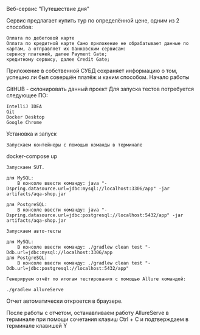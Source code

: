 Веб-сервис "Путешествие дня"

Сервис предлагает купить тур по определённой цене, одним из 2 способов:

    Оплата по дебетовой карте
    Оплата по кредитной карте Само приложение не обрабатывает данные по картам, а отправляет их банковским сервисам:
    сервису платежей, далее Payment Gate;
    кредитному сервису, далее Credit Gate;

Приложение в собственной СУБД сохраняет информацию о том, успешно ли был совершён платёж и каким способом.
Начало работы

GitHUB - склонировать данный проект Для запуска тестов потребуется следующее ПО:

    IntelliJ IDEA
    Git
    Docker Desktop
    Google Chrome

Установка и запуск

    Запускаем контейнеры с помощью команды в терминале

docker-compose up

    Запускаем SUT.

    для MySQL:
        В консоле ввести команду: java "-Dspring.datasource.url=jdbc:mysql://localhost:3306/app" -jar artifacts/aqa-shop.jar

    для PostgreSQL:
        В консоле ввести команду: java "-Dspring.datasource.url=jdbc:postgresql://localhost:5432/app" -jar artifacts/aqa-shop.jar

    Запускаем авто-тесты

    для MySQL:
        В консоле ввести команду: ./gradlew clean test "-Ddb.url=jdbc:mysql://localhost:3306/app
    для PostgreSQL:
        В консоле ввести команду: ./gradlew clean test "-Ddb.url=jdbc:postgresql://localhost:5432/app"

    Генерируем отчёт по итогам тестирования с помощью Allure командой:

    ./gradlew allureServe

Отчет автоматически откроется в браузере.

После работы с отчетом, останавливаем работу АllureServe в терминале при помощи сочетания клавиш Ctrl + C и подтверждаем в терминале клавишей Y
